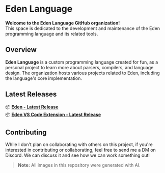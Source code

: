 # Eden Language

<!-- ![Eden Language](/Assets/EdenLogo.png) -->

**Welcome to the Eden Language GitHub organization!**  
This space is dedicated to the development and maintenance of the Eden programming language and its related tools.

## Overview

**Eden Language** is a custom programming language created for fun, as a personal project to learn more about parsers, compilers, and language design. The organization hosts various projects related to Eden, including the language's core implementation.

## Latest Releases

📦 **[Eden - Latest Release](https://github.com/EdenLanguage/Eden/releases)**  
📦 **[Eden VS Code Extension - Latest Release](https://github.com/EdenLanguage/Eden-vs-code-extension/releases)**

## Contributing

While I don’t plan on collaborating with others on this project, if you're interested in contributing or collaborating, feel free to send me a DM on Discord. We can discuss it and see how we can work something out!

> **Note:** All images in this repository were generated with AI.
